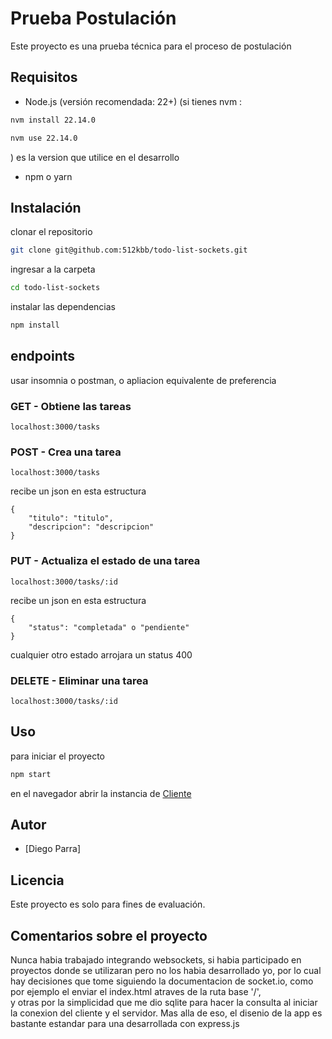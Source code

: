 # Prueba Postulación

Este proyecto es una prueba técnica para el proceso de postulación 
## Requisitos

- Node.js (versión recomendada: 22+)
(si tienes nvm :
```bash
nvm install 22.14.0
```

```bash
nvm use 22.14.0
```
) es la version que utilice en el desarrollo
- npm o yarn

## Instalación

clonar el repositorio
```bash
git clone git@github.com:512kbb/todo-list-sockets.git
```

ingresar a la carpeta
```bash
cd todo-list-sockets
```

instalar las dependencias
```bash
npm install
```

## endpoints
usar insomnia o postman, o apliacion equivalente de preferencia
### GET - Obtiene las tareas
```
localhost:3000/tasks
```

### POST - Crea una tarea

```
localhost:3000/tasks
```
recibe un json en esta estructura
```
{
	"titulo": "titulo",
	"descripcion": "descripcion"
}
```

### PUT - Actualiza el estado de una tarea

```
localhost:3000/tasks/:id
```
recibe un json en esta estructura
```
{
    "status": "completada" o "pendiente"
}
```
cualquier otro estado arrojara un status 400

### DELETE - Eliminar una tarea
```
localhost:3000/tasks/:id
```
## Uso

para iniciar el proyecto
```bash
npm start
```

en el navegador abrir la instancia de [Cliente](http://localhost:3000/)

## Autor

- [Diego Parra]

## Licencia

Este proyecto es solo para fines de evaluación.

## Comentarios sobre el proyecto
Nunca habia trabajado integrando websockets, si habia participado en proyectos
donde se utilizaran pero no los habia desarrollado yo,
por lo cual hay decisiones que tome siguiendo la documentacion de socket.io, como por ejemplo el enviar el index.html atraves de la ruta base '/',  
y otras por la simplicidad que me dio sqlite para hacer la consulta al iniciar
la conexion del cliente  y el servidor.
Mas alla de eso, el disenio de la app es bastante estandar para una desarrollada
con express.js

